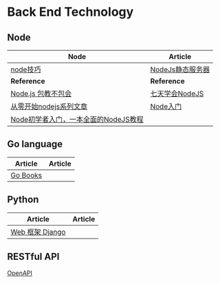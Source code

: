 # Back End Technology

## Node
| Node | Article |
| --------- | --------- |
|[node技巧](https://github.com/Wscats/Good-text-Share/issues/44)|[NodeJs静态服务器](https://github.com/Wscats/angular-demo/tree/gh-pages/diyNodeServer)|
| **Reference** | **Reference** |
|[Node.js 包教不包会](https://github.com/alsotang/node-lessons)|[七天学会NodeJS](http://nqdeng.github.io/7-days-nodejs/)|
|[从零开始nodejs系列文章](http://blog.fens.me/series-nodejs)|[Node入门](http://www.nodebeginner.org/index-zh-cn.html)|
|[Node初学者入门，一本全面的NodeJS教程](http://ourjs.com/detail/529ca5950cb6498814000005)||

## Go language
| Article | Article |
| --------- | --------- |
|[Go Books](https://github.com/dariubs/GoBooks) ||

## Python
| Article | Article |
| --------- | --------- |
|[Web 框架 Django](https://github.com/django/django) ||


## RESTful API
[OpenAPI](https://github.com/OAI/OpenAPI-Specification/blob/master/versions/3.0.0.md)